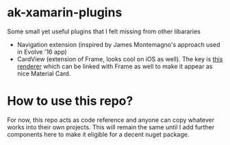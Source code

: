 # ak-xamarin-plugins
Some small yet useful plugins that I felt missing from other libararies

* Navigation extension (inspired by James Montemagno's approach used in Evolve '16 app)
* CardView (extension of Frame, looks cool on iOS as well). The key is [this renderer](https://github.com/aubykhan/ak-xamarin-plugins/blob/master/AK.Xamarin.Plugins.iOS/Renderer/CardViewRenderer.cs) which can be linked with Frame as well to make it appear as nice Material Card.

# How to use this repo?
For now, this repo acts as code reference and anyone can copy whatever works into their own projects. This will remain the same until I add further components here to make it eligible for a decent nuget package.
